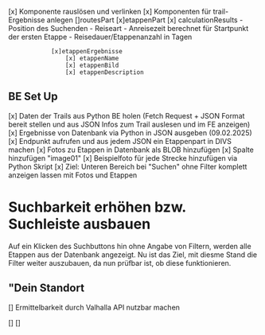 [x] Komponente rauslösen und verlinken 
[x] Komponenten für trail-Ergebnisse anlegen
 []routesPart
            [x]etappenPart 
            [x] calculationResults
                - Position des Suchenden 
                - Reiseart
                - Anreisezeit berechnet für Startpunkt der ersten Etappe
                - Reisedauer/Etappenanzahl in Tagen

                [x]etappenErgebnisse
                    [x] etappenName
                    [x] etappenBild
                    [x] etappenDescription
## BE Set Up               
[x] Daten der Trails aus Python BE holen (Fetch Request + JSON Format bereit stellen und aus JSON Infos zum Trail auslesen und im FE anzeigen)
    [x] Ergebnisse von Datenbank via Python in JSON ausgeben (09.02.2025)
    [x] Endpunkt aufrufen und aus jedem JSON ein Etappenpart in DIVS machen 
    [x] Fotos zu Etappen in Datenbank als BLOB hinzufügen
        [x] Spalte hinzufügen "image01"
        [x] Beispielfoto für jede Strecke hinzufügen via Python Skript
        [x] Ziel: Unteren Bereich bei "Suchen" ohne Filter komplett anzeigen lassen mit Fotos und Etappen

# Suchbarkeit erhöhen bzw. Suchleiste ausbauen
Auf ein Klicken des Suchbuttons hin ohne Angabe von Filtern, werden alle Etappen aus der Datenbank angezeigt. Nu ist das Ziel, mit diesme Stand die Filter weiter auszubauen, da nun prüfbar ist, ob diese funktionieren.        

## "Dein Standort 
[] Ermittelbarkeit durch Valhalla API nutzbar machen 

[] 
[]  
